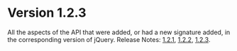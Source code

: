 # Version 1.2.3
All the aspects of the API that were added, or had a new signature added, in the corresponding version of jQuery.
				Release Notes: <a href="https://blog.jquery.com/2007/09/16/jquery-1-2-1-released/">1.2.1</a>, <a href="https://blog.jquery.com/2008/01/14/jquery-1-2-2-released/">1.2.2</a>, <a href="https://blog.jquery.com/2008/02/07/jquery-1-2-3-released/">1.2.3</a>.
			